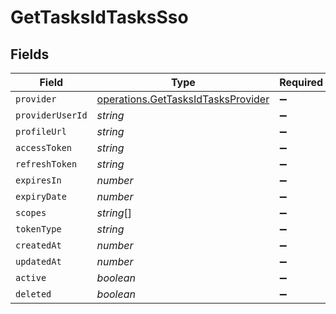 # GetTasksIdTasksSso


## Fields

| Field                                                                                    | Type                                                                                     | Required                                                                                 | Description                                                                              |
| ---------------------------------------------------------------------------------------- | ---------------------------------------------------------------------------------------- | ---------------------------------------------------------------------------------------- | ---------------------------------------------------------------------------------------- |
| `provider`                                                                               | [operations.GetTasksIdTasksProvider](../../models/operations/gettasksidtasksprovider.md) | :heavy_minus_sign:                                                                       | N/A                                                                                      |
| `providerUserId`                                                                         | *string*                                                                                 | :heavy_minus_sign:                                                                       | N/A                                                                                      |
| `profileUrl`                                                                             | *string*                                                                                 | :heavy_minus_sign:                                                                       | N/A                                                                                      |
| `accessToken`                                                                            | *string*                                                                                 | :heavy_minus_sign:                                                                       | N/A                                                                                      |
| `refreshToken`                                                                           | *string*                                                                                 | :heavy_minus_sign:                                                                       | N/A                                                                                      |
| `expiresIn`                                                                              | *number*                                                                                 | :heavy_minus_sign:                                                                       | N/A                                                                                      |
| `expiryDate`                                                                             | *number*                                                                                 | :heavy_minus_sign:                                                                       | N/A                                                                                      |
| `scopes`                                                                                 | *string*[]                                                                               | :heavy_minus_sign:                                                                       | N/A                                                                                      |
| `tokenType`                                                                              | *string*                                                                                 | :heavy_minus_sign:                                                                       | N/A                                                                                      |
| `createdAt`                                                                              | *number*                                                                                 | :heavy_minus_sign:                                                                       | N/A                                                                                      |
| `updatedAt`                                                                              | *number*                                                                                 | :heavy_minus_sign:                                                                       | N/A                                                                                      |
| `active`                                                                                 | *boolean*                                                                                | :heavy_minus_sign:                                                                       | N/A                                                                                      |
| `deleted`                                                                                | *boolean*                                                                                | :heavy_minus_sign:                                                                       | N/A                                                                                      |